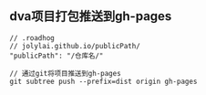 ## dva项目打包推送到gh-pages
```
// .roadhog
// jolylai.github.io/publicPath/
"publicPath": "/仓库名/"

// 通过git将项目推送到gh-pages
git subtree push --prefix=dist origin gh-pages
```